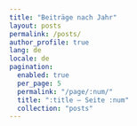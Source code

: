 ```yaml
---
title: "Beiträge nach Jahr"
layout: posts
permalink: /posts/
author_profile: true
lang: de
locale: de
pagination:
  enabled: true
  per_page: 5
  permalink: "/page/:num/"
  title: ":title – Seite :num"
  collection: "posts"
---
```


